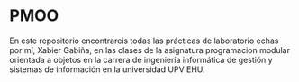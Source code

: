 # PMOO
 
En este repositorio encontrareis todas las prácticas de laboratorio echas por mí, Xabier Gabiña, en las clases de la asignatura programacion modular orientada a objetos en la carrera de ingeniería informática de gestión y sistemas de información en la universidad UPV EHU.
